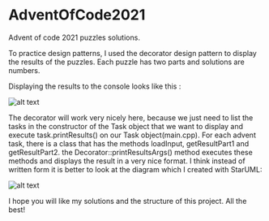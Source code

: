 # AdventOfCode2021
Advent of code 2021 puzzles solutions.

To practice design patterns, I used the decorator design pattern to display the results of the puzzles.
Each puzzle has two parts and solutions are numbers. 

Displaying the results to the console looks like this :

![alt text](https://github.com/Putrus/AdventOfCode2021/blob/main/output.jpg?raw=true)

The decorator will work very nicely here, 
because we just need to list the tasks in the constructor of the Task object that we want to display 
and execute task.printResults() on our Task object(main.cpp).
For each advent task, there is a class that has the methods loadInput, getResultPart1 and getResultPart2.
the Decorator::printResultsArgs() method executes these methods and displays the result in a very nice format.
I think instead of written form it is better to look at the diagram which I created with StarUML:

![alt text](https://github.com/Putrus/AdventOfCode2021/blob/main/decorator.jpg?raw=true)

I hope you will like my solutions and the structure of this project. 
All the best! 
